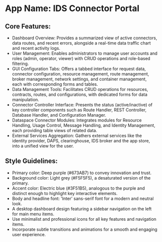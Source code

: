 # **App Name**: IDS Connector Portal

## Core Features:

- Dashboard Overview: Provides a summarized view of active connectors, data routes, and recent errors, alongside a real-time data traffic chart and recent activity logs.
- User Management: Enables administrators to manage user accounts and roles (admin, operator, viewer) with CRUD operations and role-based filtering.
- GUI Configuration Tabs: Offers a tabbed interface for request data, connector configuration, resource management, route management, broker management, network settings, and container management, each with corresponding forms and tables.
- Data Management Tools: Facilitates CRUD operations for resources, contracts, routes, and configurations, with dedicated forms for data manipulation.
- Connector Controller Interface: Presents the status (active/inactive) of key controller components such as Route Handler, REST Controller, Database Handler, and Configuration Manager.
- Dataspace Connector Modules: Integrates modules for Resource Handling, Usage Control, Message Handling, and Identity Management, each providing table views of related data.
- External Services Aggregation: Gathers external services like the identity provider, DAPS, clearinghouse, IDS broker and the app store, into a unified view for the user.

## Style Guidelines:

- Primary color: Deep purple (#673AB7) to convey innovation and trust.
- Background color: Light grey (#F5F5F5), a desaturated version of the primary.
- Accent color: Electric blue (#3F51B5), analogous to the purple and distinct enough to highlight key interactive elements.
- Body and headline font: 'Inter' sans-serif font for a modern and neutral look.
- A desktop dashboard design featuring a sidebar navigation on the left for main menu items.
- Use minimalist and professional icons for all key features and navigation items.
- Incorporate subtle transitions and animations for a smooth and engaging user experience.
